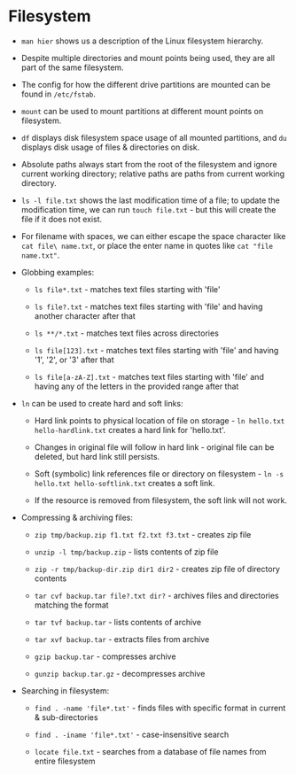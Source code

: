 # Filesystem

* ```man hier``` shows us a description of the Linux filesystem hierarchy.

* Despite multiple directories and mount points being used, they are all part of the same filesystem.

* The config for how the different drive partitions are mounted can be found in ```/etc/fstab```.

* ```mount``` can be used to mount partitions at different mount points on filesystem.

* ```df``` displays disk filesystem space usage of all mounted partitions, and ```du``` displays disk usage of files & directories on disk.

* Absolute paths always start from the root of the filesystem and ignore current working directory; relative paths are paths from current working directory.

* ```ls -l file.txt``` shows the last modification time of a file; to update the modification time, we can run ```touch file.txt``` - but this will create the file if it does not exist.

* For filename with spaces, we can either escape the space character like ```cat file\ name.txt```, or place the enter name in quotes like ```cat "file name.txt"```.

* Globbing examples:

  * ```ls file*.txt``` - matches text files starting with 'file'

  * ```ls file?.txt``` - matches text files starting with 'file' and having another character after that

  * ```ls **/*.txt``` - matches text files across directories

  * ```ls file[123].txt``` - matches text files starting with 'file' and having '1', '2', or '3' after that

  * ```ls file[a-zA-Z].txt``` - matches text files starting with 'file' and having any of the letters in the provided range after that

* ```ln``` can be used to create hard and soft links:

  * Hard link points to physical location of file on storage - ```ln hello.txt hello-hardlink.txt``` creates a hard link for 'hello.txt'.
  
  * Changes in original file will follow in hard link - original file can be deleted, but hard link still persists.

  * Soft (symbolic) link references file or directory on filesystem - ```ln -s hello.txt hello-softlink.txt``` creates a soft link.

  * If the resource is removed from filesystem, the soft link will not work.

* Compressing & archiving files:

  * ```zip tmp/backup.zip f1.txt f2.txt f3.txt``` - creates zip file

  * ```unzip -l tmp/backup.zip``` - lists contents of zip file

  * ```zip -r tmp/backup-dir.zip dir1 dir2``` - creates zip file of directory contents

  * ```tar cvf backup.tar file?.txt dir?``` - archives files and directories matching the format

  * ```tar tvf backup.tar``` - lists contents of archive

  * ```tar xvf backup.tar``` - extracts files from archive

  * ```gzip backup.tar``` - compresses archive

  * ```gunzip backup.tar.gz``` - decompresses archive

* Searching in filesystem:

  * ```find . -name 'file*.txt'``` - finds files with specific format in current & sub-directories

  * ```find . -iname 'file*.txt'``` - case-insensitive search

  * ```locate file.txt``` - searches from a database of file names from entire filesystem

